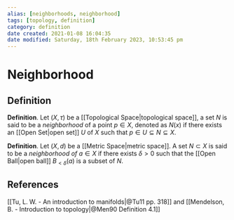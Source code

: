 ```yaml
---
alias: [neighborhoods, neighborhood]
tags: [topology, definition]
category: definition
date created: 2021-01-08 16:04:35
date modified: Saturday, 18th February 2023, 10:53:45 pm
---
```


# Neighborhood

## Definition

**Definition**. Let $(X, \tau)$ be a [[Topological Space|topological space]], a set $N$ is said to be a _neighborhood_ of a point $p\in X$, denoted as $N(x)$ if there exists an [[Open Set|open set]] $U$ of $X$ such that $p\in U\subseteq N\subseteq X$.

**Definition**. Let $(X,d)$ be a [[Metric Space|metric space]]. A set $N\subset X$ is said to be a _neighborhood of_ $a\in X$ if there exists $\delta>0$ such that the [[Open Ball|open ball]] $B_{<\delta}(a)$ is a subset of $N$.

## References

[[Tu, L. W. - An introduction to manifolds|@Tu11 pp. 318]] and [[Mendelson, B. - Introduction to topology|@Men90 Definition 4.1]]